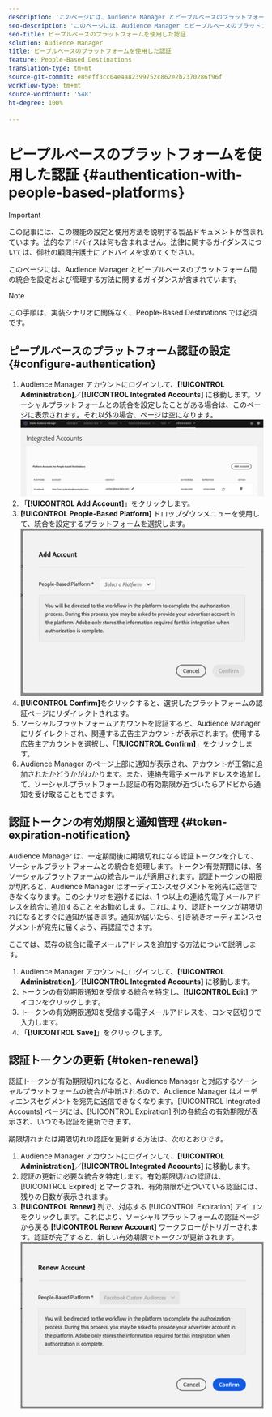 ```yaml
---
description: 'このページには、Audience Manager とピープルベースのプラットフォーム間の統合を設定および管理する方法に関するガイダンスが含まれています。 '
seo-description: 'このページには、Audience Manager とピープルベースのプラットフォーム間の統合を設定および管理する方法に関するガイダンスが含まれています。 '
seo-title: ピープルベースのプラットフォームを使用した認証
solution: Audience Manager
title: ピープルベースのプラットフォームを使用した認証
feature: People-Based Destinations
translation-type: tm+mt
source-git-commit: e05eff3cc04e4a82399752c862e2b2370286f96f
workflow-type: tm+mt
source-wordcount: '548'
ht-degree: 100%

---
```



# ピープルベースのプラットフォームを使用した認証 {#authentication-with-people-based-platforms}

>[!IMPORTANT]
>この記事には、この機能の設定と使用方法を説明する製品ドキュメントが含まれています。法的なアドバイスは何も含まれません。法律に関するガイダンスについては、御社の顧問弁護士にアドバイスを求めてください。

このページには、Audience Manager とピープルベースのプラットフォーム間の統合を設定および管理する方法に関するガイダンスが含まれています。

>[!NOTE]
>この手順は、実装シナリオに関係なく、People-Based Destinations では必須です。

## ピープルベースのプラットフォーム認証の設定 {#configure-authentication}

1. Audience Manager アカウントにログインして、**[!UICONTROL Administration]**／**[!UICONTROL Integrated Accounts]** に移動します。ソーシャルプラットフォームとの統合を設定したことがある場合は、このページに表示されます。それ以外の場合、ページは空になります。
   ![ユーザーベースの統合](assets/pbd-config.png)
2. 「**[!UICONTROL Add Account]**」をクリックします。
3. **[!UICONTROL People-Based Platform]** ドロップダウンメニューを使用して、統合を設定するプラットフォームを選択します。
   ![ユーザーベースのプラットフォーム](assets/pbd-add.png)
4. **[!UICONTROL Confirm]**&#x200B;をクリックすると、選択したプラットフォームの認証ページにリダイレクトされます。
5. ソーシャルプラットフォームアカウントを認証すると、Audience Manager にリダイレクトされ、関連する広告主アカウントが表示されます。使用する広告主アカウントを選択し、「**[!UICONTROL Confirm]**」をクリックします。
6. Audience Manager のページ上部に通知が表示され、アカウントが正常に追加されたかどうかがわかります。また、連絡先電子メールアドレスを追加して、ソーシャルプラットフォーム認証の有効期限が近づいたらアドビから通知を受け取ることもできます。

## 認証トークンの有効期限と通知管理 {#token-expiration-notification}

Audience Manager は、一定期間後に期限切れになる認証トークンを介して、ソーシャルプラットフォームとの統合を処理します。トークン有効期間には、各ソーシャルプラットフォームの統合ルールが適用されます。認証トークンの期限が切れると、Audience Manager はオーディエンスセグメントを宛先に送信できなくなります。このシナリオを避けるには、1 つ以上の連絡先電子メールアドレスを統合に追加することをお勧めします。これにより、認証トークンが期限切れになるとすぐに通知が届きます。通知が届いたら、引き続きオーディエンスセグメントが宛先に届くよう、再認証できます。

ここでは、既存の統合に電子メールアドレスを追加する方法について説明します。

1. Audience Manager アカウントにログインして、**[!UICONTROL Administration]**／**[!UICONTROL Integrated Accounts]** に移動します。
1. トークンの有効期限通知を受信する統合を特定し、**[!UICONTROL Edit]** アイコンをクリックします。
1. トークンの有効期限通知を受信する電子メールアドレスを、コンマ区切りで入力します。
1. 「**[!UICONTROL Save]**」をクリックします。

## 認証トークンの更新 {#token-renewal}

認証トークンが有効期限切れになると、Audience Manager と対応するソーシャルプラットフォームの統合が中断されるので、Audience Manager はオーディエンスセグメントを宛先に送信できなくなります。[!UICONTROL Integrated Accounts] ページには、[!UICONTROL Expiration] 列の各統合の有効期限が表示され、いつでも認証を更新できます。

期限切れまたは期限切れの認証を更新する方法は、次のとおりです。
1. Audience Manager アカウントにログインして、**[!UICONTROL Administration]**／**[!UICONTROL Integrated Accounts]** に移動します。
1. 認証の更新に必要な統合を特定します。有効期限切れの認証は、[!UICONTROL Expired] とマークされ、有効期限が近づいている認証には、残りの日数が表示されます。
1. **[!UICONTROL Renew]** 列で、対応する [!UICONTROL Expiration] アイコンをクリックします。これにより、ソーシャルプラットフォームの認証ページから戻る **[!UICONTROL Renew Account]** ワークフローがトリガーされます。認証が完了すると、新しい有効期限でトークンが更新されます。
   ![pbd-renew](assets/pbd-renew.png)
